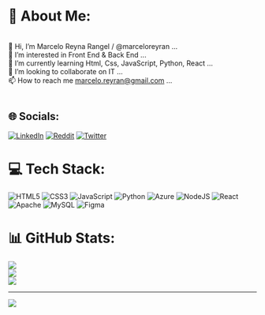 # 💫 About Me:
<br>    👋 Hi, I’m Marcelo Reyna Rangel / @marceloreyran ...<br>    👀 I’m interested in Front End & Back End ...<br>    🌱 I’m currently learning Html, Css, JavaScript, Python, React ...<br>    💬 I’m looking to collaborate on IT ...<br>    📫 How to reach me marcelo.reyran@gmail.com ...<br><br>


## 🌐 Socials:
[![LinkedIn](https://img.shields.io/badge/LinkedIn-%230077B5.svg?logo=linkedin&logoColor=white)](https://linkedin.com/in/https://www.linkedin.com/in/marcelo-reyna-rangel-83b813216/) [![Reddit](https://img.shields.io/badge/Reddit-%23FF4500.svg?logo=Reddit&logoColor=white)](https://reddit.com/user/marceloreyran) [![Twitter](https://img.shields.io/badge/Twitter-%231DA1F2.svg?logo=Twitter&logoColor=white)](https://twitter.com/@_MarceloRR) 

# 💻 Tech Stack:
![HTML5](https://img.shields.io/badge/html5-%23E34F26.svg?style=for-the-badge&logo=html5&logoColor=white) ![CSS3](https://img.shields.io/badge/css3-%231572B6.svg?style=for-the-badge&logo=css3&logoColor=white) ![JavaScript](https://img.shields.io/badge/javascript-%23323330.svg?style=for-the-badge&logo=javascript&logoColor=%23F7DF1E) ![Python](https://img.shields.io/badge/python-3670A0?style=for-the-badge&logo=python&logoColor=ffdd54) ![Azure](https://img.shields.io/badge/azure-%230072C6.svg?style=for-the-badge&logo=azure-devops&logoColor=white) ![NodeJS](https://img.shields.io/badge/node.js-6DA55F?style=for-the-badge&logo=node.js&logoColor=white) ![React](https://img.shields.io/badge/react-%2320232a.svg?style=for-the-badge&logo=react&logoColor=%2361DAFB) ![Apache](https://img.shields.io/badge/apache-%23D42029.svg?style=for-the-badge&logo=apache&logoColor=white) ![MySQL](https://img.shields.io/badge/mysql-%2300f.svg?style=for-the-badge&logo=mysql&logoColor=white) 	![Figma](https://img.shields.io/badge/figma-%23F24E1E.svg?style=for-the-badge&logo=figma&logoColor=white)

# 📊 GitHub Stats:
![](https://github-readme-stats.vercel.app/api?username=marcelo.reyran&theme=dracula&hide_border=false&include_all_commits=true&count_private=false)<br/>
![](https://github-readme-streak-stats.herokuapp.com/?user=marcelo.reyran&theme=dracula&hide_border=false)<br/>
![](https://github-readme-stats.vercel.app/api/top-langs/?username=marcelo.reyran&theme=dracula&hide_border=false&include_all_commits=true&count_private=false&layout=compact)

---
[![](https://visitcount.itsvg.in/api?id=marcelo.reyran&icon=0&color=0)](https://visitcount.itsvg.in)
